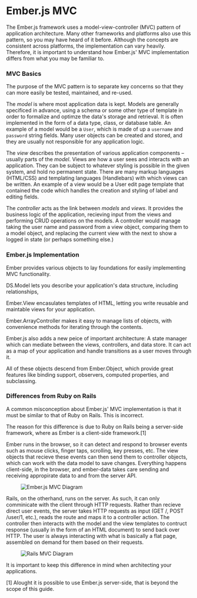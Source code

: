 # Ember.js MVC

The Ember.js framework uses a model-view-controller (MVC) pattern of application architecture. Many other frameworks and platforms also use this pattern, so you may have heard of it before. Although the concepts are consistent across platforms, the implementation can vary heavily. Therefore, it is important to understand how Ember.js' MVC implementation differs from what you may be familiar to.

### MVC Basics

The purpose of the MVC pattern is to separate key concerns so that they can more easily be tested, maintained, and re-used.

The *model* is where most application data is kept. Models are generally specificed in advance, using a schema or some other type of template in order to formalize and optimze the data's storage and retrieval. It is often implemented in the form of a data type, class, or database table. An example of a model would be a `User`, which is made of up a `username` and `password` string fields. Many user objects can be created and stored, and they are usually not responsible for any application logic.

The *view* describes the presentation of various application components – usually parts of the *model*. Views are how a user sees and interacts with an application. They can be subject to whatever styling is possible in the given system, and hold no permanent state. There are many markup languages (HTML/CSS) and templating languages (Handlebars) with which views can be written. An example of a view would be a User edit page template that contained the code which handles the creation and styling of label and editing fields.

The *controller* acts as the link between *models* and *views*. It provides the business logic of the application, recieving input from the views and performing CRUD operations on the models. A controller would manage taking the user name and password from a view object, comparing them to a model object, and replacing the current view with the next to show a logged in state (or perhaps something else.)


### Ember.js Implementation

Ember provides various objects to lay foundations for easily implementing MVC functionality.

DS.Model lets you describe your application's data structure, including relationships, 

Ember.View encasulates templates of HTML, letting you write reusable and maintable views for your application.

Ember.ArrayController makes it easy to manage lists of objects, with convenience methods for iterating through the contents.

Ember.js also adds a new peice of important architecture: A state manager which can mediate between the views, controllers, and data store. It can act as a map of your application and handle transitions as a user moves through it.

All of these objects descend from Ember.Object, which provide great features like binding support, observers, computed properties, and subclassing.


### Differences from Ruby on Rails

A common misconception about Ember.js' MVC implementation is that it must be similar to that of Ruby on Rails. This is incorrect. 

The reason for this difference is due to Ruby on Rails being a server-side framework, where as Ember is a client-side framework.[1]

Ember runs in the browser, so it can detect and respond to browser events such as mouse clicks, finger taps, scrolling, key presses, etc. The view objects that recieve these events can then send them to controller objects, which can work with the data model to save changes. Everything happens client-side, in the browser, and ember-data takes care sending and receiving appropirate data to and from the server API.

<figure>
  <img alt="Ember.js MVC Diagram" src="/images/ember_mvc/embermvc.png">
</figure>

Rails, on the otherhand, runs on the server. As such, it can only comminicate with the client through HTTP requests. Rather than recieve direct user events, the server takes HTTP requests as input (GET /, POST /user/1, etc.), reads the route and maps it to a controller action. The controller then interacts with the model and the view templates to contruct response (usually in the form of an HTML document) to send back over HTTP. The user is always interacting with what is basically a flat page, assembled on demand for them based on their requests.

<figure>
  <img alt="Rails MVC Diagram" src="/images/ember_mvc/railsmvc.png">
</figure>

It is important to keep this difference in mind when architecting your applications. 

[1] Alought it is possible to use Ember.js server-side, that is beyond the scope of this guide.
